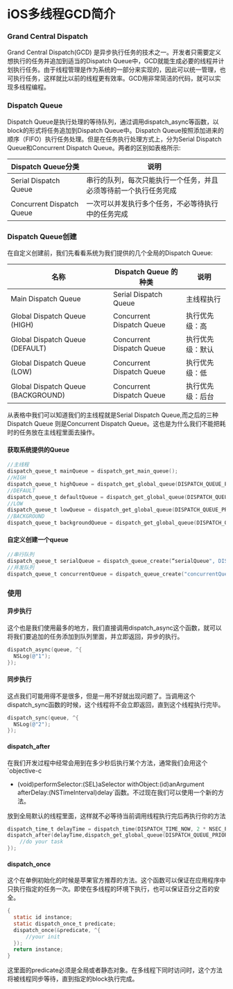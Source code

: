 # iOS多线程GCD简介

### Grand Central Dispatch
Grand Central Dispatch(GCD) 是异步执行任务的技术之一。开发者只需要定义想执行的任务并追加到适当的Dispatch Queue中，GCD就能生成必要的线程并计划执行任务。由于线程管理是作为系统的一部分来实现的，因此可以统一管理，也可执行任务，这样就比以前的线程更有效率。GCD用非常简洁的代码，就可以实现多线程编程。

### Dispatch Queue
Dispatch Queue是执行处理的等待队列，通过调用dispatch_async等函数，以block的形式将任务追加到Dispatch Queue中。Dispatch Queue按照添加进来的顺序（FIFO）执行任务处理。但是在任务执行处理方式上，分为Serial Dispatch Queue和Concurrent Dispatch Queue。两者的区别如表格所示:

| Dispatch Queue分类 | 说明 |
| - | - |
|Serial Dispatch Queue | 串行的队列，每次只能执行一个任务，并且必须等待前一个执行任务完成 |
|Concurrent Dispatch Queue | 一次可以并发执行多个任务，不必等待执行中的任务完成 |

### Dispatch Queue创建
在自定义创建前，我们先看看系统为我们提供的几个全局的Dispatch Queue:

| 名称 | Dispatch Queue 的种类| 说明 |
|- | - | - |
| Main Dispatch Queue | Serial Dispatch Queue |主线程执行 |
| Global Dispatch Queue (HIGH) | Concurrent Dispatch Queue |执行优先级：高 |
| Global Dispatch Queue (DEFAULT) | Concurrent Dispatch Queue | 执行优先级：默认 |
| Global Dispatch Queue (LOW) | Concurrent Dispatch Queue | 执行优先级：低 |
| Global Dispatch Queue (BACKGROUND) | Concurrent Dispatch Queue | 执行优先级：后台 |

从表格中我们可以知道我们的主线程就是Serial Dispatch Queue,而之后的三种Dispatch Queue 则是Concurrent Dispatch Queue。这也是为什么我们不能把耗时的任务放在主线程里面去操作。

#### 获取系统提供的Queue
```objective-c
//主线程 
dispatch_queue_t mainQueue = dispatch_get_main_queue(); 
//HIGH 
dispatch_queue_t highQueue = dispatch_get_global_queue(DISPATCH_QUEUE_PRIORITY_HIGH, 0); 
//DEFAULT 
dispatch_queue_t defaultQueue = dispatch_get_global_queue(DISPATCH_QUEUE_PRIORITY_DEFAULT, 0); 
//LOW 
dispatch_queue_t lowQueue = dispatch_get_global_queue(DISPATCH_QUEUE_PRIORITY_LOW, 0); 
//BACKGROUND 
dispatch_queue_t backgroundQueue = dispatch_get_global_queue(DISPATCH_QUEUE_PRIORITY_BACKGROUND, 0);
```

#### 自定义创建一个queue
```objective-c
//串行队列 
dispatch_queue_t serialQueue = dispatch_queue_create(“serialQueue", DISPATCH_QUEUE_SERIAL); 
//并发队列 
dispatch_queue_t concurrentQueue = dispatch_queue_create("concurrentQueue", DISPATCH_QUEUE_CONCURRENT);
```

### 使用

#### 异步执行
这个也是我们使用最多的地方，我们直接调用dispatch_async这个函数，就可以将我们要追加的任务添加到队列里面，并立即返回，异步的执行。
```objective-c
dispatch_async(queue, ^{
  NSLog(@"1");
});
```

#### 同步执行
这点我们可能用得不是很多，但是一用不好就出现问题了。当调用这个dispatch_sync函数的时候，这个线程将不会立即返回，直到这个线程执行完毕。
```objective-c
dispatch_sync(queue, ^{
  NSLog(@"2");
});
```

#### dispatch_after
在我们开发过程中经常会用到在多少秒后执行某个方法，通常我们会用这个`objective-c 
- (void)performSelector:(SEL)aSelector withObject:(id)anArgument afterDelay:(NSTimeInterval)delay`函数。不过现在我们可以使用一个新的方法。

放到全局默认的线程里面，这样就不必等待当前调用线程执行完后再执行你的方法 
```objective-c
dispatch_time_t delayTime = dispatch_time(DISPATCH_TIME_NOW, 2 * NSEC_PER_SEC); 
dispatch_after(delayTime,dispatch_get_global_queue(DISPATCH_QUEUE_PRIORITY_DEFAULT, 0), ^{ 
    //do your task 
});
```

#### dispatch_once
这个在单例初始化的时候是苹果官方推荐的方法。这个函数可以保证在应用程序中只执行指定的任务一次。即使在多线程的环境下执行，也可以保证百分之百的安全。
```objective-c
{
  static id instance; 
  static dispatch_once_t predicate; 
  dispatch_once(&predicate, ^{ 
      //your init 
  }); 
  return instance;
}
```
这里面的predicate必须是全局或者静态对象。在多线程下同时访问时，这个方法将被线程同步等待，直到指定的block执行完成。
